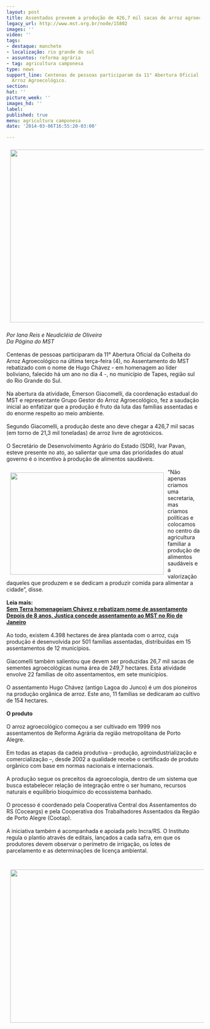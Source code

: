 ```yaml
---
layout: post
title: Assentados preveem a produção de 426,7 mil sacas de arroz agroecológico
legacy_url: http://www.mst.org.br/node/15802
images: ''
video: ''
tags:
- destaque: manchete
- localização: rio grande do sul
- assuntos: reforma agrária
- tag: agricultura camponesa
type: news
support_line: Centenas de pessoas participaram da 11° Abertura Oficial da Colheita  do
  Arroz Agroecológico.
section: 
hat: ''
picture_week: ''
images_hd: ''
label: 
published: true
menu: agricultura camponesa
date: '2014-03-06T16:55:20-03:00'

---
```

<p><img style="margin: 10px;" src="http://www.mst.org.br/sites/default/files/11%20colheita.jpg" alt="" height="450" width="600"></p><p><em>Por Iana Reis e Neudicléia de Oliveira<br>Da Página do&nbsp;MST<br></em><br>Centenas de pessoas participaram da 11° Abertura Oficial da Colheita do Arroz Agroecológico na última terça-feira (4), no Assentamento do MST rebatizado com o nome de Hugo Chávez - em homenagem ao líder boliviano, falecido há um ano no dia 4 -, no município de Tapes, região sul do Rio Grande do Sul.<br><br>Na abertura da atividade, Émerson Giacomelli, da coordenação estadual do MST e representante Grupo Gestor do Arroz Agroecológico, fez a saudação inicial ao enfatizar que a produção é fruto da luta das famílias assentadas e do enorme respeito ao meio ambiente. <br><br>Segundo Giacomelli, a produção deste ano deve chegar a 426,7 mil sacas (em torno de 21,3 mil toneladas) de arroz livre de agrotóxicos. <br><br>O Secretário de Desenvolvimento Agrário do Estado (SDR), Ivar Pavan, esteve presente no ato, ao salientar que uma das prioridades do atual governo é o incentivo à produção de alimentos saudáveis. <br><br><img style="margin: 10px; float: left;" src="http://www.mst.org.br/sites/default/files/douglas%20arroz2.jpg" alt="" height="266" width="400">“Não apenas criamos uma secretaria, mas criamos políticas e colocamos no centro da agricultura familiar a produção de alimentos saudáveis e a valorização daqueles que produzem e se dedicam a produzir comida para alimentar a cidade”, disse. <br><br><strong>Leia mais:<br></strong><a href="http://www.mst.org.br/node/15800"><strong>Sem Terra homenageiam Chávez e rebatizam nome de assentamento <br></strong></a><a href="http://www.mst.org.br/node/15801"><strong>Depois de 8 anos, Justiça concede assentamento ao MST no Rio de Janeiro </strong><br></a><br>Ao todo, existem 4.398 hectares de área plantada com o arroz, cuja produção é desenvolvida por 501 famílias assentadas, distribuídas em 15 assentamentos de 12 municípios.<br><br>Giacomelli também salientou que devem ser produzidas 26,7 mil sacas de sementes agroecológicas numa área de 249,7 hectares. Esta atividade envolve 22 famílias de oito assentamentos, em sete municípios. <br><br>O assentamento Hugo Chávez (antigo Lagoa do Junco) é um dos pioneiros na produção orgânica de arroz. Este ano, 11 famílias se dedicaram ao cultivo de 154 hectares.<br><br><strong>O produto <br></strong><br>O arroz agroecológico começou a ser cultivado em 1999 nos assentamentos de Reforma Agrária da região metropolitana de Porto Alegre. <br><br>Em todas as etapas da cadeia produtiva – produção, agroindustrialização e comercialização –, desde 2002 a qualidade recebe o certificado de produto orgânico com base em normas nacionais e internacionais.<br><br>A produção segue os preceitos da agroecologia, dentro de um sistema que busca estabelecer relação de integração entre o ser humano, recursos naturais e equilíbrio bioquímico do ecossistema banhado.<br><br>O processo é coordenado pela Cooperativa Central dos Assentamentos do RS (Coceargs) e pela Cooperativa dos Trabalhadores Assentados da Região de Porto Alegre (Cootap).<br><br>A iniciativa também é acompanhada e apoiada pelo Incra/RS. O Instituto regula o plantio através de editais, lançados a cada safra, em que os produtores devem observar o perímetro de irrigação, os lotes de parcelamento e as determinações de licença ambiental.</p><p><br><img style="margin: 10px;" src="http://www.mst.org.br/sites/default/files/douglas%20arroz1.jpg" alt="" height="399" width="600">&nbsp;</p>
